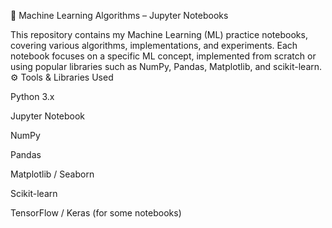 🧠 Machine Learning Algorithms – Jupyter Notebooks

This repository contains my Machine Learning (ML) practice notebooks, covering various algorithms, implementations, and experiments. Each notebook focuses on a specific ML concept, implemented from scratch or using popular libraries such as NumPy, Pandas, Matplotlib, and scikit-learn.
⚙️ Tools & Libraries Used

Python 3.x

Jupyter Notebook

NumPy

Pandas

Matplotlib / Seaborn

Scikit-learn

TensorFlow / Keras (for some notebooks)
